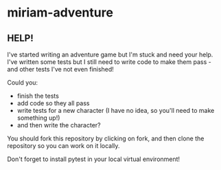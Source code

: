 # miriam-adventure

## HELP!

I've started writing an adventure game but I'm stuck and need your help. I've written some tests but I still need to
write code to make them pass - and other tests I've not even finished!

Could you:

- finish the tests
- add code so they all pass
- write tests for a new character (I have no idea, so you'll need to make something up!)
- and then write the character?

You should fork this repository by clicking on fork, and then clone the repository so you can work on it locally.

Don't forget to install pytest in your local virtual environment!